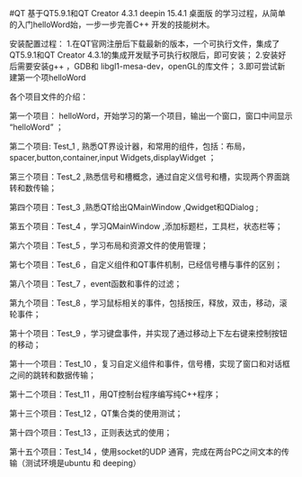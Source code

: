 #QT 
基于QT5.9.1和QT Creator 4.3.1 deepin 15.4.1 桌面版 的学习过程，从简单的入门helloWord始，一步一步完善C++ 开发的技能树木。

安装配置过程：
1.在QT官网注册后下载最新的版本，一个可执行文件，集成了QT5.9.1和QT Creator 4.3.1的集成开发赋予可执行权限后，即可安装；
2.安装好后需要安装g++ ，GDB和 libgl1-mesa-dev，openGL的库文件；
3.即可尝试新建第一个项helloWord

各个项目文件的介绍：


第一个项目： helloWord，开始学习的第一个项目，输出一个窗口，窗口中间显示 “helloWord” ；

第二个项目: Test_1 , 熟悉QT界设计器，和常用的组件，包括：布局，spacer,button,container,input Widgets,displayWidget ；

第三个项目：Test_2 ,熟悉信号和槽概念，通过自定义信号和槽，实现两个界面跳转和数传输；

第四个项目：Test_3 ,熟悉QT给出QMainWindow ,Qwidget和QDialog ;

第五个项目：Test_4 ，学习QMainWindow ,添加标题栏，工具栏，状态栏等；

第六个项目：Test_5 ，学习布局和资源文件的使用管理；

第七个项目：Test_6 ，自定义组件和QT事件机制，已经信号槽与事件的区别；

第八个项目：Test_7 ，event函数和事件的过滤；

第九个项目：Test_8 ，学习鼠标相关的事件，包括按压，释放，双击，移动，滚轮事件；

第十个项目：Test_9 ，学习键盘事件，并实现了通过移动上下左右键来控制按钮的移动；

第十一个项目：Test_10 ，复习自定义组件和事件，信号槽，实现了窗口和对话框之间的跳转和数据传输；

第十二个项目：Test_11 ，用QT控制台程序编写纯C++程序；

第十三个项目：Test_12 ，QT集合类的使用测试；

第十四个项目：Test_13 ，正则表达式的使用；

第十五个项目：Test_14 ，使用socket的UDP 通宵，完成在两台PC之间文本的传输（测试环境是ubuntu 和 deeping）
